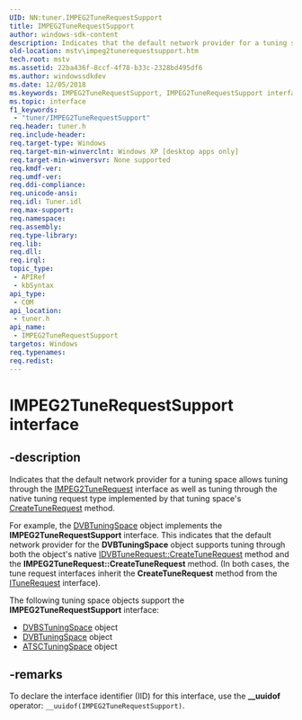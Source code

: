 ```yaml
---
UID: NN:tuner.IMPEG2TuneRequestSupport
title: IMPEG2TuneRequestSupport
author: windows-sdk-content
description: Indicates that the default network provider for a tuning space allows tuning through the IMPEG2TuneRequest interface as well as tuning through the native tuning request type implemented by that tuning space's CreateTuneRequest method.
old-location: mstv\impeg2tunerequestsupport.htm
tech.root: mstv
ms.assetid: 22ba436f-8ccf-4f78-b33c-2328bd495df6
ms.author: windowssdkdev
ms.date: 12/05/2018
ms.keywords: IMPEG2TuneRequestSupport, IMPEG2TuneRequestSupport interface [Microsoft TV Technologies], IMPEG2TuneRequestSupport interface [Microsoft TV Technologies],described, mstv.impeg2tunerequestsupport, tuner/IMPEG2TuneRequestSupport
ms.topic: interface
f1_keywords: 
 - "tuner/IMPEG2TuneRequestSupport"
req.header: tuner.h
req.include-header: 
req.target-type: Windows
req.target-min-winverclnt: Windows XP [desktop apps only]
req.target-min-winversvr: None supported
req.kmdf-ver: 
req.umdf-ver: 
req.ddi-compliance: 
req.unicode-ansi: 
req.idl: Tuner.idl
req.max-support: 
req.namespace: 
req.assembly: 
req.type-library: 
req.lib: 
req.dll: 
req.irql: 
topic_type:
 - APIRef
 - kbSyntax
api_type:
 - COM
api_location:
 - tuner.h
api_name:
 - IMPEG2TuneRequestSupport
targetos: Windows
req.typenames: 
req.redist: 
---
```


# IMPEG2TuneRequestSupport interface


## -description


Indicates that the default network provider for a tuning space allows tuning through the <a href="https://docs.microsoft.com/previous-versions/windows/desktop/api/tuner/nn-tuner-impeg2tunerequest">IMPEG2TuneRequest</a> interface as well as tuning through the native tuning request type implemented by that tuning space's <a href="https://docs.microsoft.com/previous-versions/windows/desktop/api/tuner/nf-tuner-ituningspace-createtunerequest">CreateTuneRequest</a> method.

For example, the <a href="https://docs.microsoft.com/previous-versions/windows/desktop/mstv/dvbtuningspace-object">DVBTuningSpace</a> object implements the <b>IMPEG2TuneRequestSupport</b> interface. This indicates that the default network provider for the <b>DVBTuningSpace</b> object supports tuning through both the object's native <a href="https://docs.microsoft.com/previous-versions/windows/desktop/api/tuner/nf-tuner-ituningspace-createtunerequest">IDVBTuneRequest::CreateTuneRequest</a> method and the <b>IMPEG2TuneRequest::CreateTuneRequest</b> method. (In both cases, the tune request interfaces inherit the <b>CreateTuneRequest</b> method from the  <a href="https://docs.microsoft.com/previous-versions/windows/desktop/api/bdatif/nn-bdatif-itunerequestinfo">ITuneRequest</a> interface).

The following tuning space objects support the <b>IMPEG2TuneRequestSupport</b> interface:
<ul>
<li>
<a href="https://docs.microsoft.com/previous-versions/windows/desktop/mstv/dvbstuningspace-object">DVBSTuningSpace</a> object</li>
<li>
<a href="https://docs.microsoft.com/previous-versions/windows/desktop/mstv/dvbtuningspace-object">DVBTuningSpace</a> object</li>
<li>
<a href="https://docs.microsoft.com/previous-versions/windows/desktop/mstv/atsctuningspace-object">ATSCTuningSpace</a> object</li>
</ul>

## -remarks



To declare the interface identifier (IID) for this interface, use the <b>__uuidof</b> operator: <code>__uuidof(IMPEG2TuneRequestSupport)</code>.



